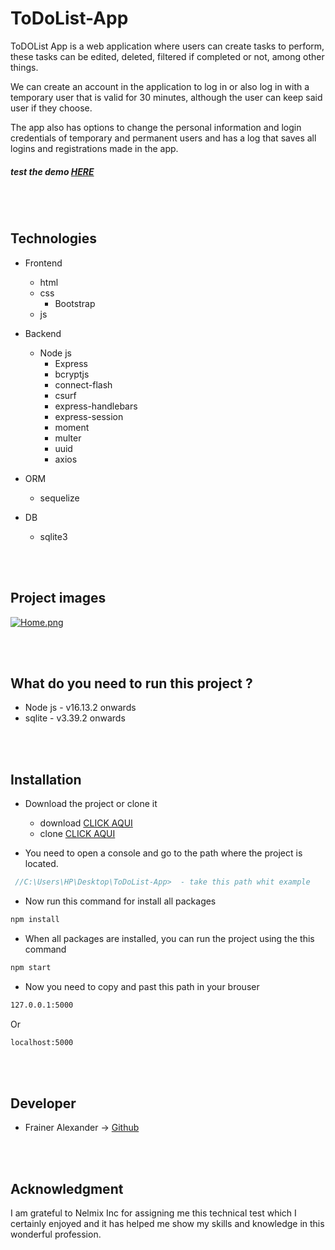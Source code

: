 # ToDoList-App

ToDOList App is a web application where users can create tasks to perform, these tasks can be edited, deleted, filtered if completed or not, among other things.

We can create an account in the application to log in or also log in with a temporary user that is valid for 30 minutes, although the user can keep said user if they choose.

The app also has options to change the personal information and login credentials of temporary and permanent users and has a log that saves all logins and registrations made in the app.

##### test the demo [HERE]( "HERE")
<br><br>
## Technologies 

- Frontend
	- html
  - css
    - Bootstrap
  - js


- Backend
	- Node js
      - Express
      - bcryptjs
      - connect-flash
      - csurf
      - express-handlebars
      - express-session
      - moment
      - multer
      - uuid
      - axios

- ORM
  - sequelize
  
- DB
  - sqlite3
  
 <br><br>
 ## Project images
 
 [![Home.png](https://prnt.sc/8fMIc0ZFBTBZ)](https://prnt.sc/8fMIc0ZFBTBZ)
 

<br><br>
## What do you need to run this project ?

- Node js - v16.13.2 onwards
- sqlite - v3.39.2 onwards

<br><br>
## Installation

- Download the project or clone it
   - download [CLICK AQUI](https://github.com/Fraineralex/ToDoList-App/archive/refs/heads/master.zip)
   - clone [CLICK AQUI](https://github.com/Fraineralex/ToDoList-App.git)

- You need to open a console and go to the path where the project is located.
```js
 //C:\Users\HP\Desktop\ToDoList-App>  - take this path whit example
```

- Now run this command for install all packages
```cmd
npm install 
```

- When all packages are installed, you can run the project using the this command 
```cmd
npm start
```

- Now you need to copy and past this path in your brouser 
```cmd
127.0.0.1:5000 
```
Or
```cmd
localhost:5000 
```
<br><br>
## Developer
- Frainer Alexander -> [Github](https://github.com/Fraineralex) 

<br><br>
## Acknowledgment

I am grateful to Nelmix Inc for assigning me this technical test which I certainly enjoyed and it has helped me show my skills and knowledge in this wonderful profession.







